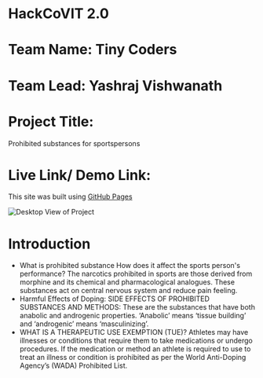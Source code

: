 # HackCoVIT 2.0

# Team Name: Tiny Coders
# Team Lead: Yashraj Vishwanath

# Project Title:
Prohibited substances for sportspersons

# Live Link/ Demo Link:
This site was built using [GitHub Pages](https://yashrajv17.github.io/gym_website/)

![Desktop View of Project](https://user-images.githubusercontent.com/91608542/161697361-d24668bf-6c63-41fe-968a-d4588cbd47ff.png)

# Introduction

-  What is prohibited substance How does it affect the sports person's performance?
The narcotics prohibited in sports are those derived from morphine and its chemical and pharmacological analogues. These substances act on central nervous system and reduce pain feeling.
 - Harmful Effects of Doping:
SIDE EFFECTS OF PROHIBITED SUBSTANCES AND METHODS:
These are the substances that have both anabolic and androgenic properties. ‘Anabolic’ means ‘tissue building’ and ‘androgenic’ means ‘masculinizing’.
 - WHAT IS A THERAPEUTIC USE EXEMPTION (TUE)? 
Athletes may have illnesses or conditions that require them to take medications or undergo procedures. If the medication or method an athlete is required to use to treat an illness or condition is prohibited as per the World Anti-Doping Agency’s (WADA) Prohibited List.


